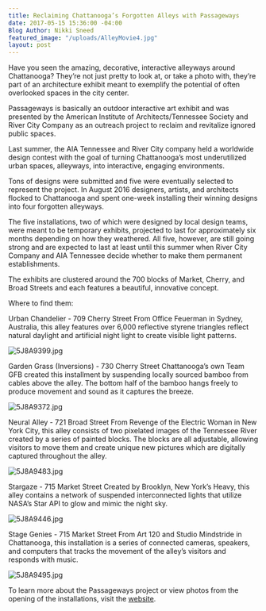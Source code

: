 ```yaml
---
title: Reclaiming Chattanooga’s Forgotten Alleys with Passageways
date: 2017-05-15 15:36:00 -04:00
Blog Author: Nikki Sneed
featured_image: "/uploads/AlleyMovie4.jpg"
layout: post
---
```


Have you seen the amazing, decorative, interactive alleyways around Chattanooga? They’re not just pretty to look at, or take a photo with, they’re part of an architecture exhibit meant to exemplify the potential of often overlooked spaces in the city center. 

Passageways is basically an outdoor interactive art exhibit and was presented by the American Institute of Architects/Tennessee Society and River City Company as an outreach project to reclaim and revitalize ignored public spaces. 

Last summer, the AIA Tennessee and River City company held a worldwide design contest with the goal of turning Chattanooga’s most underutilized urban spaces, alleyways, into interactive, engaging environments. 

Tons of designs were submitted and five were eventually selected to represent the project. In August 2016 designers, artists, and architects flocked to Chattanooga and spent one-week installing their winning designs into four forgotten alleyways. 

The five installations, two of which were designed by local design teams, were meant to be temporary exhibits, projected to last for approximately six months depending on how they weathered. All five, however, are still going strong and are expected to last at least until this summer when River City Company and AIA Tennessee decide whether to make them permanent establishments. 

The exhibits are clustered around the 700 blocks of Market, Cherry, and Broad Streets and each features a beautiful, innovative concept. 

Where to find them: 

Urban Chandelier - 709 Cherry Street
From Office Feuerman in Sydney, Australia, this alley features over 6,000 reflective styrene triangles reflect natural daylight and artificial night light to create visible light patterns.

![5J8A9399.jpg](/uploads/5J8A9399.jpg) 

Garden Grass (Inversions) - 730 Cherry Street
Chattanooga’s own Team GFB created this installment by suspending locally sourced bamboo from cables above the alley. The bottom half of the bamboo hangs freely to produce movement and sound as it captures the breeze.

![5J8A9372.jpg](/uploads/5J8A9372.jpg) 

Neural Alley - 721 Broad Street
From Revenge of the Electric Woman in New York City, this alley consists of two pixelated images of the Tennessee River created by a series of painted blocks. The blocks are all adjustable, allowing visitors to move them and create unique new pictures which are digitally captured throughout the alley. 

![5J8A9483.jpg](/uploads/5J8A9483.jpg)

Stargaze - 715 Market Street
Created by Brooklyn, New York’s Heavy, this alley contains a network of suspended interconnected lights that utilize NASA’s Star API to glow and mimic the night sky. 

![5J8A9446.jpg](/uploads/5J8A9446.jpg)

Stage Genies - 715 Market Street
From Art 120 and Studio Mindstride in Chattanooga, this installation is a series of connected cameras, speakers, and computers that tracks the movement of the alley’s visitors and responds with music. 

![5J8A9495.jpg](/uploads/5J8A9495.jpg)

To learn more about the Passageways project or view photos from the opening of the installations, visit the [website](http://www.passagewayschattanooga.com/). 